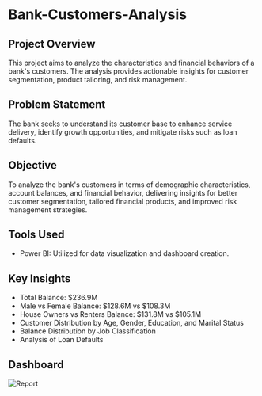# Bank-Customers-Analysis
## Project Overview

This project aims to analyze the characteristics and financial behaviors of a bank's customers. The analysis provides actionable insights for customer segmentation, product tailoring, and risk management.

## Problem Statement

The bank seeks to understand its customer base to enhance service delivery, identify growth opportunities, and mitigate risks such as loan defaults.

## Objective

To analyze the bank's customers in terms of demographic characteristics, account balances, and financial behavior, delivering insights for better customer segmentation, tailored financial products, and improved risk management strategies.

## Tools Used

- Power BI: Utilized for data visualization and dashboard creation.

## Key Insights

- Total Balance: $236.9M
- Male vs Female Balance: $128.6M vs $108.3M
- House Owners vs Renters Balance: $131.8M vs $105.1M
- Customer Distribution by Age, Gender, Education, and Marital Status
- Balance Distribution by Job Classification
- Analysis of Loan Defaults

## Dashboard
![Report](https://github.com/user-attachments/assets/ea8c090c-b227-45c0-af0d-a46a547c7a91)

